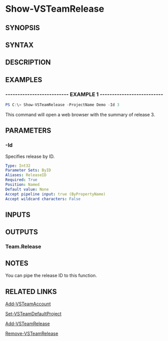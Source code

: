 <!-- #include "./common/header.md" -->

# Show-VSTeamRelease

## SYNOPSIS

<!-- #include "./synopsis/Show-VSTeamRelease.md" -->

## SYNTAX

## DESCRIPTION

<!-- #include "./synopsis/Show-VSTeamRelease.md" -->

## EXAMPLES

### -------------------------- EXAMPLE 1 --------------------------

```PowerShell
PS C:\> Show-VSTeamRelease -ProjectName Demo -Id 3
```

This command will open a web browser with the summary of release 3.

## PARAMETERS

### -Id

Specifies release by ID.

```yaml
Type: Int32
Parameter Sets: ByID
Aliases: ReleaseID
Required: True
Position: Named
Default value: None
Accept pipeline input: true (ByPropertyName)
Accept wildcard characters: False
```

## INPUTS

## OUTPUTS

### Team.Release

## NOTES

You can pipe the release ID to this function.

## RELATED LINKS

[Add-VSTeamAccount](Add-VSTeamAccount.md)

[Set-VSTeamDefaultProject](Set-VSTeamDefaultProject.md)

[Add-VSTeamRelease](Add-VSTeamRelease.md)

[Remove-VSTeamRelease](Remove-VSTeamRelease.md)